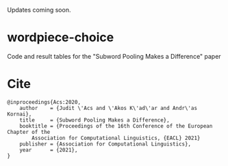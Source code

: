Updates coming soon.

# wordpiece-choice
Code and result tables for the "Subword Pooling Makes a Difference" paper

# Cite

```
@inproceedings{Acs:2020,
    author    = {Judit \'Acs and \'Akos K\'ad\'ar and Andr\'as Kornai},
    title     = {Subword Pooling Makes a Difference},
    booktitle = {Proceedings of the 16th Conference of the European Chapter of the
        Association for Computational Linguistics, {EACL} 2021}
    publisher = {Association for Computational Linguistics},
    year      = {2021},
}
```
